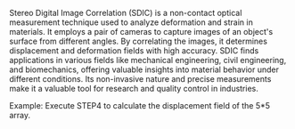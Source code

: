 Stereo Digital Image Correlation (SDIC) is a non-contact optical measurement technique used to analyze deformation and strain in materials. It employs a pair of cameras to capture images of an object's surface from different angles. By correlating the images, it determines displacement and deformation fields with high accuracy. SDIC finds applications in various fields like mechanical engineering, civil engineering, and biomechanics, offering valuable insights into material behavior under different conditions. Its non-invasive nature and precise measurements make it a valuable tool for research and quality control in industries.

Example:
Execute STEP4 to calculate the displacement field of the 5*5 array.

